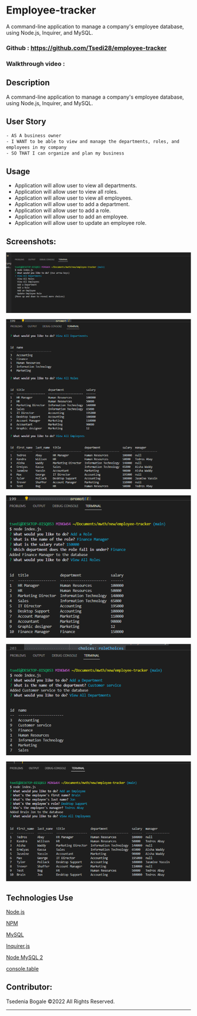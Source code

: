 # Employee-tracker
A command-line application to manage a company's employee database, using Node.js, Inquirer, and MySQL.

### Github : https://github.com/Tsedi28/employee-tracker

### Walkthrough video : 

## Description
A command-line application to manage a company's employee database, using Node.js, Inquirer, and MySQL.

## User Story
```
- AS A business owner
- I WANT to be able to view and manage the departments, roles, and employees in my company
- SO THAT I can organize and plan my business
```


## Usage
- Application will allow user to view all departments.
- Application will allow user to view all roles.
- Application will allow user to view all employees.
- Application will allow user to add a department.
- Application will allow user to add a role.
- Application will allow user to add an employee.
- Application will allow user to update an employee role.

## Screenshots:
![](assets/img/prompts.png)

![](assets/img/Allprompts.png)

![](assets/img/add_a_role.png)

![](assets/img/add_a_department.png)

![](assets/img/add_an_employee.png)
    

## Technologies Use
<p><a href="https://nodejs.org/">Node.js</a></p>
<p><a href="https://www.npmjs.com/">NPM</a></p>
<p><a href="https://dev.mysql.com">MySQL</a></p>
<p><a href="https://www.npmjs.com/package/inquirer">Inquirer.js</a></p>
<p><a href="https://www.npmjs.com/package/mysql2">Node MySQL 2</a></p>
<p><a href="https://www.npmjs.com/package/console.table">console.table</a></p>


## Contributor:
Tsedenia Bogale ©2022 All Rights Reserved.
- - -